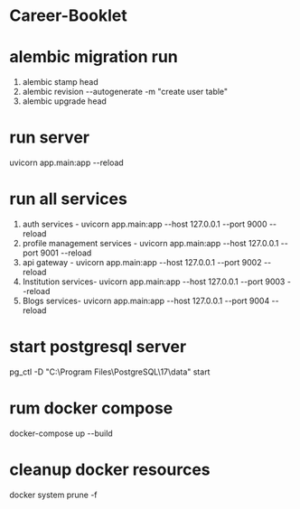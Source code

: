 # Career-Booklet
# alembic migration run
1) alembic stamp head
2) alembic revision --autogenerate -m "create user table"
3) alembic upgrade head

# run server
uvicorn app.main:app --reload

# run all services 
1) auth services - uvicorn app.main:app --host 127.0.0.1 --port 9000 --reload
2) profile management services - uvicorn app.main:app --host 127.0.0.1 --port 9001 --reload
3) api gateway - uvicorn app.main:app --host 127.0.0.1 --port 9002 --reload
4) Institution services- uvicorn app.main:app --host 127.0.0.1 --port 9003 --reload
5) Blogs services- uvicorn app.main:app --host 127.0.0.1 --port 9004 --reload

# start postgresql server
pg_ctl -D "C:\Program Files\PostgreSQL\17\data" start

# rum docker compose
docker-compose up --build

# cleanup docker resources
docker system prune -f
